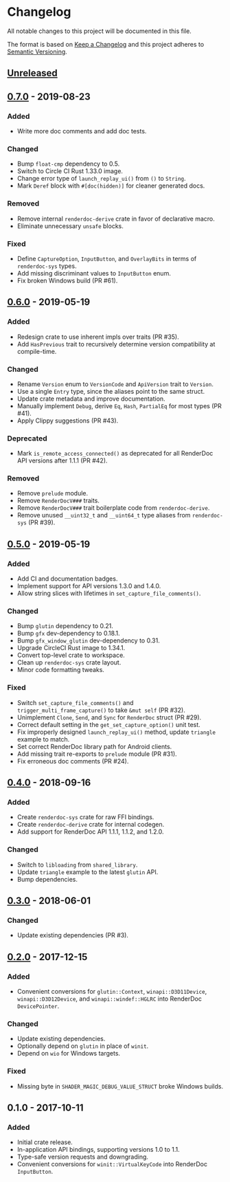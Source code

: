# Changelog

All notable changes to this project will be documented in this file.

The format is based on [Keep a Changelog](http://keepachangelog.com/en/1.0.0/)
and this project adheres to [Semantic Versioning](http://semver.org/spec/v2.0.0.html).

## [Unreleased]

## [0.7.0] - 2019-08-23
### Added
* Write more doc comments and add doc tests.

### Changed
* Bump `float-cmp` dependency to 0.5.
* Switch to Circle CI Rust 1.33.0 image.
* Change error type of `launch_replay_ui()` from `()` to `String`.
* Mark `Deref` block with `#[doc(hidden)]` for cleaner generated docs.

### Removed
* Remove internal `renderdoc-derive` crate in favor of declarative macro.
* Eliminate unnecessary `unsafe` blocks.

### Fixed
* Define `CaptureOption`, `InputButton`, and `OverlayBits` in terms of
  `renderdoc-sys` types.
* Add missing discriminant values to `InputButton` enum.
* Fix broken Windows build (PR #61).

## [0.6.0] - 2019-05-19
### Added
* Redesign crate to use inherent impls over traits (PR #35).
* Add `HasPrevious` trait to recursively determine version compatibility at
  compile-time.

### Changed
* Rename `Version` enum to `VersionCode` and `ApiVersion` trait to `Version`.
* Use a single `Entry` type, since the aliases point to the same struct.
* Update crate metadata and improve documentation.
* Manually implement `Debug`, derive `Eq`, `Hash`, `PartialEq` for most types
  (PR #41).
* Apply Clippy suggestions (PR #43).

### Deprecated
* Mark `is_remote_access_connected()` as deprecated for all RenderDoc API
  versions after 1.1.1 (PR #42).

### Removed
* Remove `prelude` module.
* Remove `RenderDocV###` traits.
* Remove `RenderDocV###` trait boilerplate code from `renderdoc-derive`.
* Remove unused `__uint32_t` and `__uint64_t` type aliases from `renderdoc-sys`
  (PR #39).

## [0.5.0] - 2019-05-19
### Added
* Add CI and documentation badges.
* Implement support for API versions 1.3.0 and 1.4.0.
* Allow string slices with lifetimes in `set_capture_file_comments()`.

### Changed
* Bump `glutin` dependency to 0.21.
* Bump `gfx` dev-dependency to 0.18.1.
* Bump `gfx_window_glutin` dev-dependency to 0.31.
* Upgrade CircleCI Rust image to 1.34.1.
* Convert top-level crate to workspace.
* Clean up `renderdoc-sys` crate layout.
* Minor code formatting tweaks.

### Fixed
* Switch `set_capture_file_comments()` and `trigger_multi_frame_capture()` to
  take `&mut self` (PR #32).
* Unimplement `Clone`, `Send`, and `Sync` for `RenderDoc` struct (PR #29).
* Correct default setting in the `get_set_capture_option()` unit test.
* Fix improperly designed `launch_replay_ui()` method, update `triangle` example
  to match.
* Set correct RenderDoc library path for Android clients.
* Add missing trait re-exports to `prelude` module (PR #31).
* Fix erroneous doc comments (PR #24).

## [0.4.0] - 2018-09-16
### Added
* Create `renderdoc-sys` crate for raw FFI bindings.
* Create `renderdoc-derive` crate for internal codegen.
* Add support for RenderDoc API 1.1.1, 1.1.2, and 1.2.0.

### Changed
* Switch to `libloading` from `shared_library`.
* Update `triangle` example to the latest `glutin` API.
* Bump dependencies.

## [0.3.0] - 2018-06-01
### Changed
* Update existing dependencies (PR #3).

## [0.2.0] - 2017-12-15
### Added
* Convenient conversions for `glutin::Context`, `winapi::D3D11Device`,
  `winapi::D3D12Device`, and `winapi::windef::HGLRC` into RenderDoc
  `DevicePointer`.

### Changed
* Update existing dependencies.
* Optionally depend on `glutin` in place of `winit`.
* Depend on `wio` for Windows targets.

### Fixed
* Missing byte in `SHADER_MAGIC_DEBUG_VALUE_STRUCT` broke Windows builds.

## 0.1.0 - 2017-10-11
### Added
* Initial crate release.
* In-application API bindings, supporting versions 1.0 to 1.1.
* Type-safe version requests and downgrading.
* Convenient conversions for `winit::VirtualKeyCode` into RenderDoc `InputButton`.

[Unreleased]: https://github.com/ebkalderon/renderdoc-rs/compare/v0.7.0...HEAD
[0.7.0]: https://github.com/ebkalderon/renderdoc-rs/compare/v0.6.0...v0.7.0
[0.6.0]: https://github.com/ebkalderon/renderdoc-rs/compare/v0.5.0...v0.6.0
[0.5.0]: https://github.com/ebkalderon/renderdoc-rs/compare/v0.4.0...v0.5.0
[0.4.0]: https://github.com/ebkalderon/renderdoc-rs/compare/v0.3.0...v0.4.0
[0.3.0]: https://github.com/ebkalderon/renderdoc-rs/compare/v0.2.0...v0.3.0
[0.2.0]: https://github.com/ebkalderon/renderdoc-rs/compare/v0.1.0...v0.2.0
